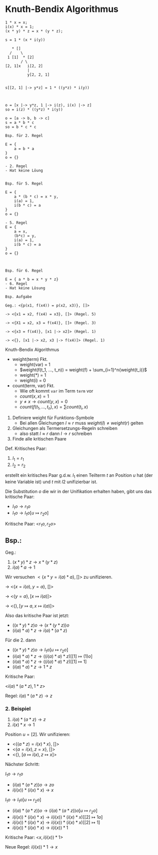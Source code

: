 # Knuth-Bendix Algorithmus

```
1 * x = x;
i(x) * x = 1;
(x * y) * z = x * (y * z);
```

```
s = 1 * (x * i(y))

   * []
  /    \
 1 [1]  * [2]
       / \
[2, 1]x   i[2, 2]
          |
	      y[2, 2, 1]


s[[2, 1] |-> y*z] = 1 * ((y*z) * i(y))



o = [x |-> y*z, 1 |-> i(z), i(x) |-> z]
so = i(z) * ((y*z) * i(y))

o = [a -> b, b -> c]
s = a * b * c
so = b * c * c
```

```
Bsp. für 2. Regel

E = {
	a = b * a
}
o = {}

- 2. Regel
- Hat keine Löung


Bsp. für 5. Regel

E = {
	a * (b * c) = x * y,
	i(a) = 1,
	i(b * c) = a
}
o = {}

- 5. Regel
E = {
	a = x,
	(b*c) = y,
	i(a) = 1,
	i(b * c) = a
}
o = {}



Bsp. für 6. Regel

E = { a * b = x * y * z}
- 6. Regel
- Hat keine Lösung

```


```
Bsp. Aufgabe

Geg.: <{p(x1, f(x4)) = p(x2, x3)}, []>

-> <{x1 = x2, f(x4) = x3}, []> (Regel. 5)

-> <{X1 = x2, x3 = f(x4)}, []> (Regel. 3)

-> <{x3 = f(x4)}, [x1 |-> x2]> (Regel. 1)

-> <{}, [x1 |-> x2, x3 |-> f(x4)]> (Regel. 1)
```

Knuth-Bendix Algorithmus

- weight(term) Fkt.
	- weight(var) = 1
	- $weight(f(t_1, ..., t_n)) = weight(f) + \sum_{i=1}^n{weight(t_i)}$
	- weight(*) = 1
	- weight(i) = 0
- count(term, var) Fkt.
  - Wie oft kommt `var` im Term `term` vor
  - $count(x, x) = 1$
  - $y\ne x \rightarrow count(y, x) = 0$
  - $count(f(t_1, ..., t_n), x) = \sum{count(t_i, x)}$


1. Definiere weight für Funktions-Symbole
	- Bei allen Gleichungen $l \approx r$ muss $weight(l) \ne weight(r)$ gelten
2. Gleichungen als Termersetzungs-Regeln schreiben
   - also statt $l \approx r$ dann $l \rightarrow r$ schreiben
3. Finde alle kritischen Paare

Def. Kritisches Paar:
1. $l_1 = r_1$
2. $l_2 = r_2$

erstellt ein kritisches Paar g.d.w. $l_1$ einen Teilterm $t$ an Position $u$ hat (der keine Variable ist) und $t$ mit $l2$ unifizierbar ist.

Die Substitution $o$ die wir in der Unifikation erhalten haben, gibt uns das kritische Paar:

- $l_1o \rightarrow r_1o$
- $l_1o \rightarrow l_1o[u \mapsto r_2o]$

Kritische Paar: <$r_1o, r_2o$>




## Bsp.:

Geg.:
1. $(x * y) * z \rightarrow x * (y * z)$
2. $i(a) * a \rightarrow 1$

Wir versuchen $<\{x * y = i(a) * a\}, []>$ zu unifizieren.

-> <{$x = i(a), y = a$}, []>

-> <$\{y = a\}, [x \mapsto i(a)]$>

-> <$\{\}, [y \mapsto a, x \mapsto i(a)]$>

Also das kritische Paar ist jetzt:

- $((x * y) * z)o \rightarrow (x * (y * z))o$
- $(i(a) * a) * z \rightarrow i(a) * (a * z)$

Für die 2. dann
- $((x * y) * z)o \rightarrow l_1o[u \mapsto r_2o]$
- $(i(a) * a) * z \rightarrow ((i(a) * a) * z)[[1] \mapsto (1)o]$
- $(i(a) * a) * z \rightarrow ((i(a) * a) * z)[[1] \mapsto 1]$
- $(i(a) * a) * z \rightarrow 1 * z$

Kritische Paar:

<$i(a)*(a*z), 1*z$>

Regel: $i(a) * (a*z) \rightarrow z$


### 2. Beispiel

1. $i(a) * (a * z) \rightarrow z$
2. $i(x) * x \rightarrow 1$

Position $u = [2]$. Wir unifizieren:

- <{$(a * z) = i(x) * x$}, []>
- <{$a = i(x), z = x$}, []>
- <{}, [$a \mapsto i(x), z \mapsto x$]>

Nächster Schritt:

$l_1o \rightarrow r_1o$
- $(i(a) * (a * z))o \rightarrow zo$
- $i(i(x)) * (i(x) * x) \rightarrow x$

$l_1o \rightarrow l_1o[u \mapsto r_2o]$
- $(i(a) * (a * z))o \rightarrow (i(a) * (a * z))o[u \mapsto r_2o]$
- $i(i(x)) * (i(x) * x) \rightarrow i(i(x)) * (i(x) * x)[[2] \mapsto 1o]$
- $i(i(x)) * (i(x) * x) \rightarrow i(i(x)) * (i(x) * x)[[2] \mapsto 1]$
- $i(i(x)) * (i(x) * x) \rightarrow i(i(x)) * 1$

Kritische Paar: <$x, i(i(x))*1$>

Neue Regel: $i(i(x))*1 \rightarrow x$


